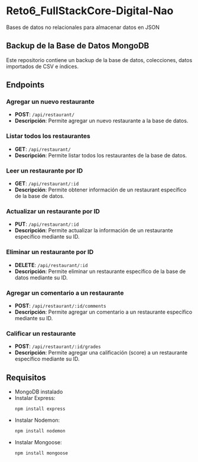 # Reto6_FullStackCore-Digital-Nao
Bases de datos no relacionales para almacenar datos en JSON

## Backup de la Base de Datos MongoDB

Este repositorio contiene un backup de la base de datos, colecciones, datos importados de CSV e índices.

## Endpoints

### Agregar un nuevo restaurante
- **POST**: `/api/restaurant/`
- **Descripción**: Permite agregar un nuevo restaurante a la base de datos.

### Listar todos los restaurantes
- **GET**: `/api/restaurant/`
- **Descripción**: Permite listar todos los restaurantes de la base de datos.

### Leer un restaurante por ID
- **GET**: `/api/restaurant/:id`
- **Descripción**: Permite obtener información de un restaurant específico de la base de datos.

### Actualizar un restaurante por ID
- **PUT**: `/api/restaurant/:id`
- **Descripción**: Permite actualizar la información de un restaurante específico mediante su ID.

### Eliminar un restaurante por ID
- **DELETE**: `/api/restaurant/:id`
- **Descripción**: Permite eliminar un restaurante específico de la base de datos mediante su ID.

### Agregar un comentario a un restaurante
- **POST**: `/api/restaurant/:id/comments`
- **Descripción**: Permite agregar un comentario a un restaurante específico mediante su ID.

### Calificar un restaurante
- **POST**: `/api/restaurant/:id/grades`
- **Descripción**: Permite agregar una calificación (score) a un restaurante específico mediante su ID.

## Requisitos

- MongoDB instalado
- Instalar Express:
  ```bash
  npm install express
- Instalar Nodemon:
  ```bash
  npm install nodemon
- Instalar Mongoose:
  ```bash
  npm install mongoose
